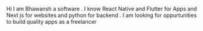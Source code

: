 Hi I am Bhawansh a software . I know React Native and Flutter for Apps and Next js for websites and python for backend . I am looking for oppurtunities to build quality apps as a freelancer
